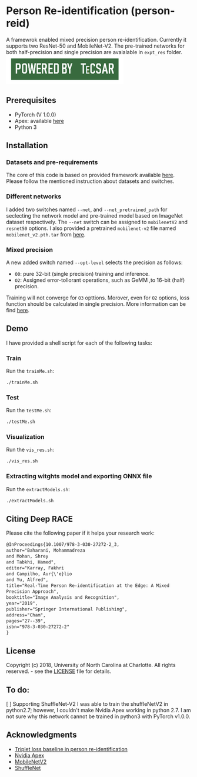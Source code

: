 # Person Re-identification (person-reid)
A framewrok enabled mixed precision person re-identification. Currently it supports two ResNet-50 and MobileNet-V2. The pre-trained networks for both half-precision and single precision are avaialable in `expt_res` folder.
![POWERED BY TeCSAR](https://raw.githubusercontent.com/TeCSAR-UNCC/Deep_RACE/master/logo/tecsarPowerBy.png)
## Prerequisites
* PyTorch (V 1.0.0)
* Apex: available [here](https://github.com/NVIDIA/apex)
* Python 3
## Installation
### Datasets and pre-requirements
The core of this code is based on provided framework available [here](https://github.com/huanghoujing/person-reid-triplet-loss-baseline). Please follow the mentioned instruction about datasets and switches. 
### Different networks
I added two switches named `--net`, and `--net_pretrained_path` for seclecting the network model and pre-trained model based on ImageNet dataset respectively. The `--net` switch can be assigned to `mobilenetV2` and `resnet50` options. I also provided a pretrained `mobilenet-v2` file named `mobilenet_v2.pth.tar` from [here](http://sceneparsing.csail.mit.edu/model/pretrained_resnet/). 
### Mixed precision
A new added switch named `--opt-level` selects the precision as follows:
* `O0`: pure 32-bit (single precision) training and inference.
* `O2`: Assigned error-tollorant operations, such as GeMM ,to 16-bit (half) precision.

Training will not converge for `O3` opttions. Morover, even for `O2` options, loss function should be calculated in single precision. More information can be find [here](https://nvidia.github.io/apex/amp.html). 

## Demo
I have provided a shell script for each of the following tasks:
### Train
Run the `trainMe.sh`:
```bash
./trainMe.sh
```
### Test
Run the `testMe.sh`:
```bash
./testMe.sh
```
### Visualization
Run the `vis_res.sh`:
```bash
./vis_res.sh
```
### Extracting witghts model and exporting ONNX file
Run the `extractModels.sh`:
```bash
./extractModels.sh
```

## Citing Deep RACE
Please cite the following paper if it helps your research work:
```
@InProceedings{10.1007/978-3-030-27272-2_3,
author="Baharani, Mohammadreza
and Mohan, Shrey
and Tabkhi, Hamed",
editor="Karray, Fakhri
and Campilho, Aur{\'e}lio
and Yu, Alfred",
title="Real-Time Person Re-identification at the Edge: A Mixed Precision Approach",
booktitle="Image Analysis and Recognition",
year="2019",
publisher="Springer International Publishing",
address="Cham",
pages="27--39",
isbn="978-3-030-27272-2"
}
```


## License
Copyright (c) 2018, University of North Carolina at Charlotte. All rights reserved. - see the [LICENSE](https://raw.githubusercontent.com/mbaharan/person-reid/master/LICENSE) file for details.

## To do:
[ ] Supporting ShuffleNet-V2 
I was able to train the shuffleNetV2 in python2.7; however, I couldn't make Nvidia Apex working in python 2.7. I am not sure why this network cannot be trained in python3 with PyTorch v1.0.0.

## Acknowledgments
* [Triplet loss baseline in person re-identification](https://github.com/huanghoujing/person-reid-triplet-loss-baseline)
* [Nvidia Apex](https://github.com/NVIDIA/apex)
* [MobileNetV2](https://github.com/tonylins/pytorch-mobilenet-v2)
* [ShuffleNet](https://github.com/ericsun99/Shufflenet-v2-Pytorch)